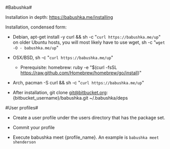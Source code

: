 #Babushka#

Installation in depth: https://babushka.me/installing

Installation, condensed form:

  * Debian, apt-get install -y curl && sh -c "`curl https://babushka.me/up`"
            on older Ubuntu hosts, you will most likely have to use wget, 
            sh -c "`wget -O - babushka.me/up`"

  * OSX/BSD, sh -c "`curl https://babushka.me/up`"

    * Prerequisite: homebrew: ruby -e "$(curl -fsSL https://raw.github.com/Homebrew/homebrew/go/install)"

  * Arch, pacman -S curl && sh -c "`curl https://babushka.me/up`"

  * After installation, git clone git@bitbucket.org:{bitbucket_username}/babushka.git ~/.babushka/deps

#User profiles#

  * Create a user profile under the users directory that has the package set.

  * Commit your profile

  * Execute babushka meet {profile_name}.  An example is `babushka meet shenderson`